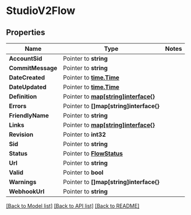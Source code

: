 # StudioV2Flow

## Properties
Name | Type | Notes
------------ | ------------- | -------------
**AccountSid** | Pointer to **string** | 
**CommitMessage** | Pointer to **string** | 
**DateCreated** | Pointer to [**time.Time**](time.Time.md) | 
**DateUpdated** | Pointer to [**time.Time**](time.Time.md) | 
**Definition** | Pointer to [**map[string]interface{}**](.md) | 
**Errors** | Pointer to **[]map[string]interface{}** | 
**FriendlyName** | Pointer to **string** | 
**Links** | Pointer to [**map[string]interface{}**](.md) | 
**Revision** | Pointer to **int32** | 
**Sid** | Pointer to **string** | 
**Status** | Pointer to [**FlowStatus**](flow_status.md) | 
**Url** | Pointer to **string** | 
**Valid** | Pointer to **bool** | 
**Warnings** | Pointer to **[]map[string]interface{}** | 
**WebhookUrl** | Pointer to **string** | 

[[Back to Model list]](../README.md#documentation-for-models) [[Back to API list]](../README.md#documentation-for-api-endpoints) [[Back to README]](../README.md)


